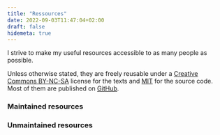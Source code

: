 ```yaml
---
title: "Ressources"
date: 2022-09-03T11:47:04+02:00
draft: false
hidemeta: true
---
```


I strive to make my useful resources accessible to as many people as possible.

Unless otherwise stated, they are freely reusable under a [Creative Commons BY-NC-SA]() license for the texts and [MIT]() for the source code. Most of them are published on [GitHub]().

### Maintained resources

### Unmaintained resources
